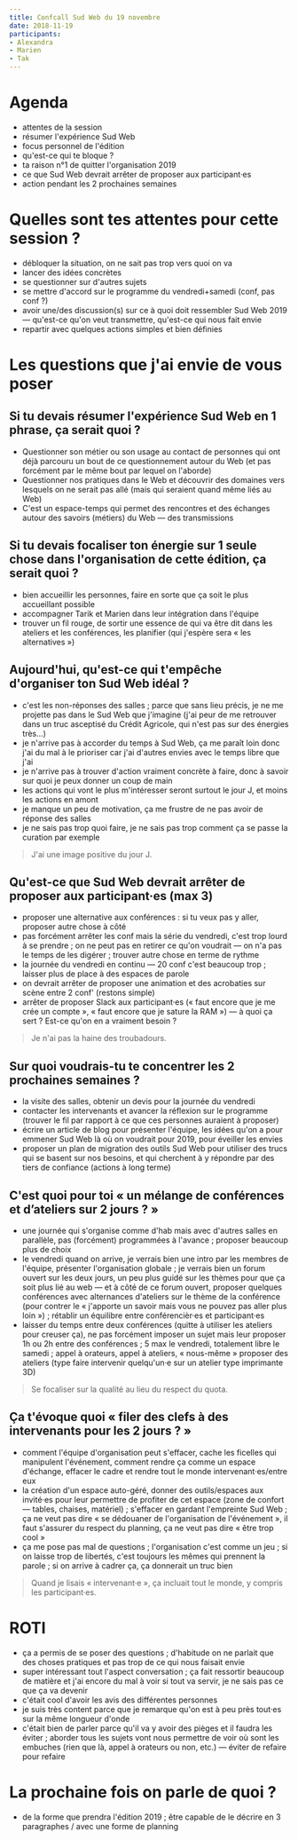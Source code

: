 ```yaml
---
title: Confcall Sud Web du 19 novembre
date: 2018-11-19
participants:
- Alexandra
- Marien
- Tak
---
```


# Agenda

- attentes de la session
- résumer l'expérience Sud Web
- focus personnel de l'édition
- qu'est-ce qui te bloque ?
- ta raison n°1 de quitter l'organisation 2019
- ce que Sud Web devrait arrêter de proposer aux participant·es
- action pendant les 2 prochaines semaines

# Quelles sont tes attentes pour cette session ?

- débloquer la situation, on ne sait pas trop vers quoi on va
- lancer des idées concrètes
- se questionner sur d'autres sujets
- se mettre d'accord sur le programme du vendredi+samedi (conf, pas conf ?)
- avoir une/des discussion(s) sur ce à quoi doit ressembler Sud Web 2019 — qu'est-ce qu'on veut transmettre, qu'est-ce qui nous fait envie
- repartir avec quelques actions simples et bien définies

# Les questions que j'ai envie de vous poser

## Si tu devais résumer l'expérience Sud Web en 1 phrase, ça serait quoi ?

- Questionner son métier ou son usage au contact de personnes qui ont déjà parcouru un bout de ce questionnement autour du Web (et pas forcément par le même bout par lequel on l'aborde)
- Questionner nos pratiques dans le Web et découvrir des domaines vers lesquels on ne serait pas allé (mais qui seraient quand même liés au Web)
- C'est un espace-temps qui permet des rencontres et des échanges autour des savoirs (métiers) du Web — des transmissions

## Si tu devais focaliser ton énergie sur 1 seule chose dans l'organisation de cette édition, ça serait quoi ?

- bien accueillir les personnes, faire en sorte que ça soit le plus accueillant possible
- accompagner Tarik et Marien dans leur intégration dans l'équipe
- trouver un fil rouge, de sortir une essence de qui va être dit dans les ateliers et les conférences, les planifier (qui j'espère sera « les alternatives »)

## Aujourd'hui, qu'est-ce qui t'empêche d'organiser ton Sud Web idéal ?

- c'est les non-réponses des salles ; parce que sans lieu précis, je ne me projette pas dans le Sud Web que j'imagine (j'ai peur de me retrouver dans un truc asceptisé du Crédit Agricole, qui n'est pas sur des énergies très…)
- je n'arrive pas à accorder du temps à Sud Web, ça me paraît loin donc j'ai du mal à le prioriser car j'ai d'autres envies avec le temps libre que j'ai
- je n'arrive pas à trouver d'action vraiment concrète à faire, donc à savoir sur quoi je peux donner un coup de main
- les actions qui vont le plus m'intéresser seront surtout le jour J, et moins les actions en amont
- je manque un peu de motivation, ça me frustre de ne pas avoir de réponse des salles
- je ne sais pas trop quoi faire, je ne sais pas trop comment ça se passe la curation par exemple

> J'ai une image positive du jour J.

## Qu'est-ce que Sud Web devrait arrêter de proposer aux participant·es (max 3)

- proposer une alternative aux conférences : si tu veux pas y aller, proposer autre chose à côté
- pas forcément arrêter les conf mais la série du vendredi, c'est trop lourd à se prendre ; on ne peut pas en retirer ce qu'on voudrait — on n'a pas le temps de les digérer ; trouver autre chose en terme de rythme
- la journée du vendredi en continu — 20 conf c'est beaucoup trop ; laisser plus de place à des espaces de parole
- on devrait arrêter de proposer une animation et des acrobaties sur scène entre 2 conf' (restons simple)
- arrêter de proposer Slack aux participant·es (« faut encore que je me crée un compte », « faut encore que je sature la RAM ») — à quoi ça sert ? Est-ce qu'on en a vraiment besoin ?


> Je n'ai pas la haine des troubadours.

## Sur quoi voudrais-tu te concentrer les 2 prochaines semaines ?

- la visite des salles, obtenir un devis pour la journée du vendredi
- contacter les intervenants et avancer la réflexion sur le programme (trouver le fil par rapport à ce que ces personnes auraient à proposer)
- écrire un article de blog pour présenter l'équipe, les idées qu'on a pour emmener Sud Web là où on voudrait pour 2019, pour éveiller les envies
 - proposer un plan de migration des outils Sud Web pour utiliser des trucs qui se basent sur nos besoins, et qui cherchent à y répondre par des tiers de confiance (actions à long terme)


## C'est quoi pour toi « un mélange de conférences et d’ateliers sur 2 jours ? »

- une journée qui s'organise comme d'hab mais avec d'autres salles en parallèle, pas (forcément) programmées à l'avance ; proposer beaucoup plus de choix
- le vendredi quand on arrive, je verrais bien une intro par les membres de l'équipe, présenter l'organisation globale ; je verrais bien un forum ouvert sur les deux jours, un peu plus guidé sur les thèmes pour que ça soit plus lié au web — et à côté de ce forum ouvert, proposer quelques conférences avec alternances d'ateliers sur le thème de la conférence (pour contrer le « j'apporte un savoir mais vous ne pouvez pas aller plus loin ») ; rétablir un équilibre entre conférencièr·es et participant·es
- laisser du temps entre deux conférences (quitte à utiliser les ateliers pour creuser ça), ne pas forcément imposer un sujet mais leur proposer 1h ou 2h entre des conférences ; 5 max le vendredi, totalement libre le samedi ; appel à orateurs, appel à ateliers, « nous-même » proposer des ateliers (type faire intervenir quelqu'un·e sur un atelier type imprimante 3D)

> Se focaliser sur la qualité au lieu du respect du quota.

## Ça t'évoque quoi « filer des clefs à des intervenants pour les 2 jours ? »

- comment l'équipe d'organisation peut s'effacer, cache les ficelles qui manipulent l'événement, comment rendre ça comme un espace d'échange, effacer le cadre et rendre tout le monde intervenant·es/entre eux
- la création d'un espace auto-géré, donner des outils/espaces aux invité·es pour leur permettre de profiter de cet espace (zone de confort — tables, chaises, matériel) ; s'effacer en gardant l'empreinte Sud Web ; ça ne veut pas dire « se dédouaner de l'organisation de l'événement », il faut s'assurer du respect du planning, ça ne veut pas dire « être trop cool »
- ça me pose pas mal de questions ; l'organisation c'est comme un jeu ; si on laisse trop de libertés, c'est toujours les mêmes qui prennent la parole ; si on arrive à cadrer ça, ça donnerait un truc bien

> Quand je lisais « intervenant·e », ça incluait tout le monde, y compris les participant·es.

# ROTI

- ça a permis de se poser des questions ; d'habitude on ne parlait que des choses pratiques et pas trop de ce qui nous faisait envie
- super intéressant tout l'aspect conversation ; ça fait ressortir beaucoup de matière et j'ai encore du mal à voir si tout va servir, je ne sais pas ce que ça va devenir
- c'était cool d'avoir les avis des différentes personnes
- je suis très content parce que je remarque qu'on est à peu près tout·es sur la même longueur d'onde
- c'était bien de parler parce qu'il va y avoir des pièges et il faudra les éviter ; aborder tous les sujets vont nous permettre de voir où sont les embuches (rien que là, appel à orateurs ou non, etc.) — éviter de refaire pour refaire

# La prochaine fois on parle de quoi ?

- de la forme que prendra l'édition 2019 ; être capable de le décrire en 3 paragraphes / avec une forme de planning
